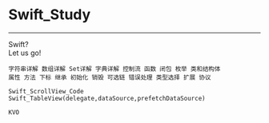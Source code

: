 # Swift_Study

---
Swift?     
Let us go!

````
字符串详解 数组详解 Set详解 字典详解 控制流 函数 闭包 枚举 类和结构体
属性 方法 下标 继承 初始化 销毁 可选链 错误处理 类型选择 扩展 协议
````

````
Swift_ScrollView_Code  
Swift_TableView(delegate,dataSource,prefetchDataSource)
````

````
KVO
````